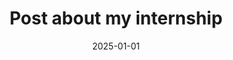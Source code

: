 ---
title: Post about my internship
description: This post will cover what I did.
slug: example-blog-link
date: 2025-01-01
lastMod: 2025-09-09
categories:
   - Example Category
   - Blog
tags:
   - Example Tag
   - Coding
---